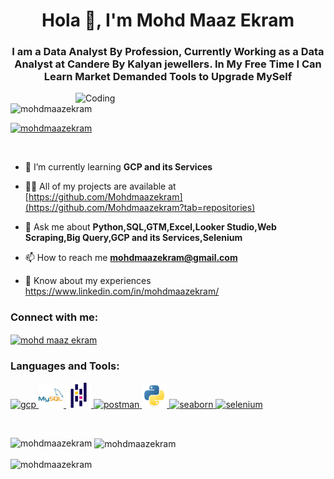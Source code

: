 <!-- [![MasterHead](https://digitalnext.co.uk/wp-content/uploads/2020/10/bi-dashboard.gif)](https://mohdmaazekram.io) -->
<h1 align="center">Hola 👋, I'm Mohd Maaz Ekram</h1>
<h3 align="center">I am a Data Analyst By Profession, Currently Working as a Data Analyst at Candere By Kalyan jewellers. In My Free Time I Can Learn Market Demanded Tools to Upgrade MySelf </h3>
<img align="right" alt="Coding" width="400" src="https://camo.githubusercontent.com/5ddf73ad3a205111cf8c686f687fc216c2946a75005718c8da5b837ad9de78c9/68747470733a2f2f7468756d62732e6766796361742e636f6d2f4576696c4e657874446576696c666973682d736d616c6c2e676966">

<p align="left"> <img src="https://komarev.com/ghpvc/?username=mohdmaazekram&label=Profile%20views&color=0e75b6&style=flat" alt="mohdmaazekram" /> </p>

<p align="left"> <a href="https://github.com/ryo-ma/github-profile-trophy"><img src="https://github-profile-trophy.vercel.app/?username=mohdmaazekram" alt="mohdmaazekram" /></a> </p>
<p align="left"> <a href="https://twitter.com/" target="blank"><img src="https://img.shields.io/twitter/follow/?logo=twitter&style=for-the-badge" alt="" /></a> </p>

- 🌱 I’m currently learning **GCP and its Services**

- 👨‍💻 All of my projects are available at [https://github.com/Mohdmaazekram](https://github.com/Mohdmaazekram?tab=repositories)

- 💬 Ask me about **Python,SQL,GTM,Excel,Looker Studio,Web Scraping,Big Query,GCP and its Services,Selenium**

- 📫 How to reach me **mohdmaazekram@gmail.com**

- 📄 Know about my experiences https://www.linkedin.com/in/mohdmaazekram/


<h3 align="left">Connect with me:</h3>
<p align="left">
<a href="https://linkedin.com/in/mohd maaz ekram" target="blank"><img align="center" src="https://raw.githubusercontent.com/rahuldkjain/github-profile-readme-generator/master/src/images/icons/Social/linked-in-alt.svg" alt="mohd maaz ekram" height="30" width="40" /></a>
</p>

<h3 align="left">Languages and Tools:</h3>
<p align="left"> <a href="https://cloud.google.com" target="_blank" rel="noreferrer"> <img src="https://www.vectorlogo.zone/logos/google_cloud/google_cloud-icon.svg" alt="gcp" width="40" height="40"/> </a> <a href="https://www.mysql.com/" target="_blank" rel="noreferrer"> <img src="https://raw.githubusercontent.com/devicons/devicon/master/icons/mysql/mysql-original-wordmark.svg" alt="mysql" width="40" height="40"/> </a> <a href="https://pandas.pydata.org/" target="_blank" rel="noreferrer"> <img src="https://raw.githubusercontent.com/devicons/devicon/2ae2a900d2f041da66e950e4d48052658d850630/icons/pandas/pandas-original.svg" alt="pandas" width="40" height="40"/> </a> <a href="https://postman.com" target="_blank" rel="noreferrer"> <img src="https://www.vectorlogo.zone/logos/getpostman/getpostman-icon.svg" alt="postman" width="40" height="40"/> </a> <a href="https://www.python.org" target="_blank" rel="noreferrer"> <img src="https://raw.githubusercontent.com/devicons/devicon/master/icons/python/python-original.svg" alt="python" width="40" height="40"/> </a> <a href="https://seaborn.pydata.org/" target="_blank" rel="noreferrer"> <img src="https://seaborn.pydata.org/_images/logo-mark-lightbg.svg" alt="seaborn" width="40" height="40"/> </a> <a href="https://www.selenium.dev" target="_blank" rel="noreferrer"> <img src="https://raw.githubusercontent.com/detain/svg-logos/780f25886640cef088af994181646db2f6b1a3f8/svg/selenium-logo.svg" alt="selenium" width="40" height="40"/> </a> </p> </br>

<p><img align="left" src="https://github-readme-stats.vercel.app/api/top-langs?username=mohdmaazekram&show_icons=true&locale=en&layout=compact" alt="mohdmaazekram" /></p>

<p>&nbsp;<img align="center" src="https://github-readme-stats.vercel.app/api?username=mohdmaazekram&show_icons=true&locale=en" alt="mohdmaazekram" /></p>

<p><img align="center" src="https://github-readme-streak-stats.herokuapp.com/?user=mohdmaazekram&" alt="mohdmaazekram" /></p>

